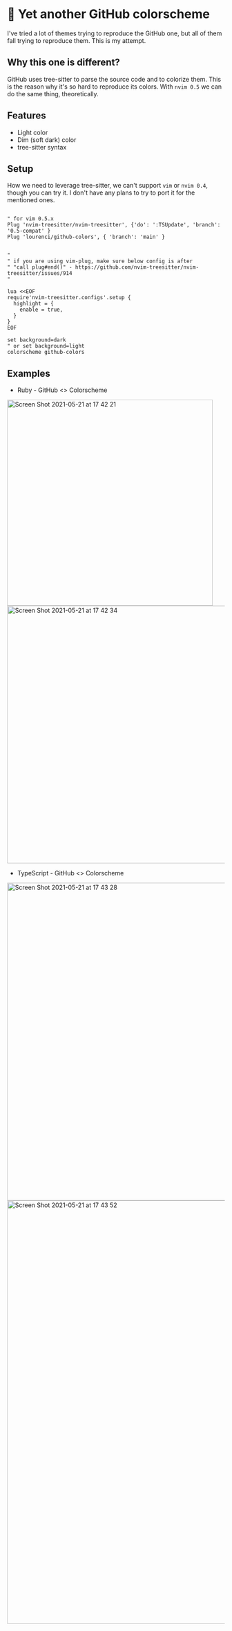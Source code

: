 # 🐙 Yet another GitHub colorscheme

I've tried a lot of themes trying to reproduce the GitHub one, but all of them fall trying to reproduce them. This is my attempt.

## Why this one is different?

GitHub uses tree-sitter to parse the source code and to colorize them. This is the reason why it's so hard to reproduce its colors. With `nvim 0.5` we can do the same thing, theoretically.

## Features

- Light color
- Dim (soft dark) color
- tree-sitter syntax

## Setup

How we need to leverage tree-sitter, we can't support `vim` or `nvim 0.4`, though you can try it. I don't have any plans to try to port it for the mentioned ones.

```

" for vim 0.5.x
Plug 'nvim-treesitter/nvim-treesitter', {'do': ':TSUpdate', 'branch': '0.5-compat' }
Plug 'lourenci/github-colors', { 'branch': 'main' }


"
" if you are using vim-plug, make sure below config is after
" "call plug#end()" - https://github.com/nvim-treesitter/nvim-treesitter/issues/914
"

lua <<EOF
require'nvim-treesitter.configs'.setup {
  highlight = {
    enable = true,
  }
}
EOF

set background=dark
" or set background=light
colorscheme github-colors
```

## Examples

* Ruby - GitHub <> Colorscheme
<img width="476" alt="Screen Shot 2021-05-21 at 17 42 21" src="https://user-images.githubusercontent.com/2339362/119196316-58880980-ba5c-11eb-804e-6a196b2a7943.png">
<img width="595" alt="Screen Shot 2021-05-21 at 17 42 34" src="https://user-images.githubusercontent.com/2339362/119196323-5aea6380-ba5c-11eb-841c-46ac871c703e.png">

* TypeScript - GitHub <> Colorscheme
<img width="734" alt="Screen Shot 2021-05-21 at 17 43 28" src="https://user-images.githubusercontent.com/2339362/119196357-69d11600-ba5c-11eb-840f-65c84122aea5.png">
<img width="978" alt="Screen Shot 2021-05-21 at 17 43 52" src="https://user-images.githubusercontent.com/2339362/119196372-6e95ca00-ba5c-11eb-91ed-58a655d89ee1.png">
